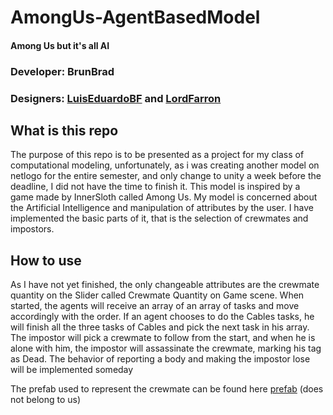 # AmongUs-AgentBasedModel
#### Among Us but it's all AI
### Developer: BrunBrad
### Designers: [LuisEduardoBF](https://github.com/LuisEduardoBF) and [LordFarron](https://github.com/BrunBrand)


## What is this repo

The purpose of this repo is to be presented as a project for my class of computational modeling, unfortunately, as i was creating another model on netlogo for the entire semester, and only change to unity a week before the deadline, I did not have the time to finish it. This model is inspired by a game made by InnerSloth called Among Us. My model is concerned about the Artificial Intelligence and manipulation of attributes by the user. I have implemented the basic parts of it, that is the selection of crewmates and impostors.

## How to use
  As I have not yet finished, the only changeable attributes are the crewmate quantity on the Slider called Crewmate Quantity on Game scene. When started, the agents will receive an array of an array of tasks and move accordingly with the order. If an agent chooses to do the Cables tasks, he will finish all the three tasks of Cables and pick the next task in his array. The impostor will pick a crewmate to follow from the start, and when he is alone with him, the impostor will assassinate the crewmate, marking his tag as Dead. The behavior of reporting a body and making the impostor lose will be implemented someday

The prefab used to represent the crewmate can be found here [prefab](https://www.cgtrader.com/free-3d-models/character/other/among-us-red-man) (does not belong to us)

